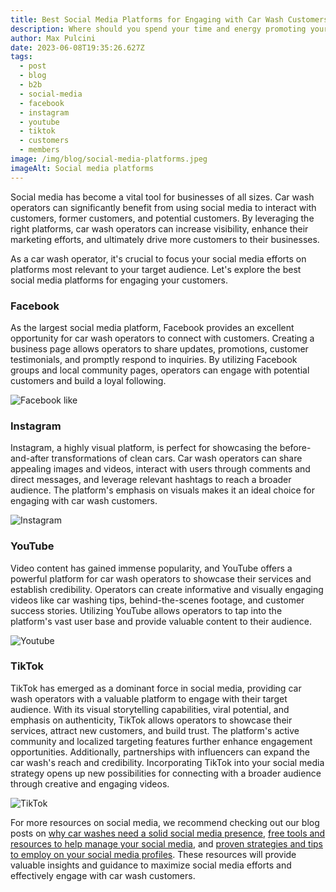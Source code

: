 ```yaml
---
title: Best Social Media Platforms for Engaging with Car Wash Customers
description: Where should you spend your time and energy promoting your car wash?
author: Max Pulcini
date: 2023-06-08T19:35:26.627Z
tags:
  - post
  - blog
  - b2b
  - social-media
  - facebook
  - instagram
  - youtube
  - tiktok
  - customers
  - members
image: /img/blog/social-media-platforms.jpeg
imageAlt: Social media platforms
---
```

Social media has become a vital tool for businesses of all sizes. Car wash operators can significantly benefit from using social media to interact with customers, former customers, and potential customers. By leveraging the right platforms, car wash operators can increase visibility, enhance their marketing efforts, and ultimately drive more customers to their businesses.

As a car wash operator, it's crucial to focus your social media efforts on platforms most relevant to your target audience. Let's explore the best social media platforms for engaging your customers.

### Facebook 

As the largest social media platform, Facebook provides an excellent opportunity for car wash operators to connect with customers. Creating a business page allows operators to share updates, promotions, customer testimonials, and promptly respond to inquiries. By utilizing Facebook groups and local community pages, operators can engage with potential customers and build a loyal following.

![Facebook like](/img/blog/facebook.jpeg "Facebook like")

### Instagram 

Instagram, a highly visual platform, is perfect for showcasing the before-and-after transformations of clean cars. Car wash operators can share appealing images and videos, interact with users through comments and direct messages, and leverage relevant hashtags to reach a broader audience. The platform's emphasis on visuals makes it an ideal choice for engaging with car wash customers.

![Instagram](/img/blog/everwash-instagram.png "Instagram")

### YouTube 

Video content has gained immense popularity, and YouTube offers a powerful platform for car wash operators to showcase their services and establish credibility. Operators can create informative and visually engaging videos like car washing tips, behind-the-scenes footage, and customer success stories. Utilizing YouTube allows operators to tap into the platform's vast user base and provide valuable content to their audience.

![Youtube](/img/blog/youtube.jpeg "Youtube")

### TikTok

TikTok has emerged as a dominant force in social media, providing car wash operators with a valuable platform to engage with their target audience. With its visual storytelling capabilities, viral potential, and emphasis on authenticity, TikTok allows operators to showcase their services, attract new customers, and build trust. The platform's active community and localized targeting features further enhance engagement opportunities. Additionally, partnerships with influencers can expand the car wash's reach and credibility. Incorporating TikTok into your social media strategy opens up new possibilities for connecting with a broader audience through creative and engaging videos.

![TikTok](/img/blog/tiktok.png "TikTok")

For more resources on social media, we recommend checking out our blog posts on [why car washes need a solid social media presence](https://www.everwash.com/blog/2023-03-29-5-reasons-why-your-car-wash-needs-a-strong-social-media-presence/), [free tools and resources to help manage your social media](https://www.everwash.com/blog/2023-06-29-beneficial-resources-and-tools-to-help-you-manage-your-social-media/), and [proven strategies and tips to employ on your social media profiles](https://www.everwash.com/blog/2023-06-29-proven-social-media-strategies-and-best-practices-for-car-wash-operators/). These resources will provide valuable insights and guidance to maximize social media efforts and effectively engage with car wash customers.